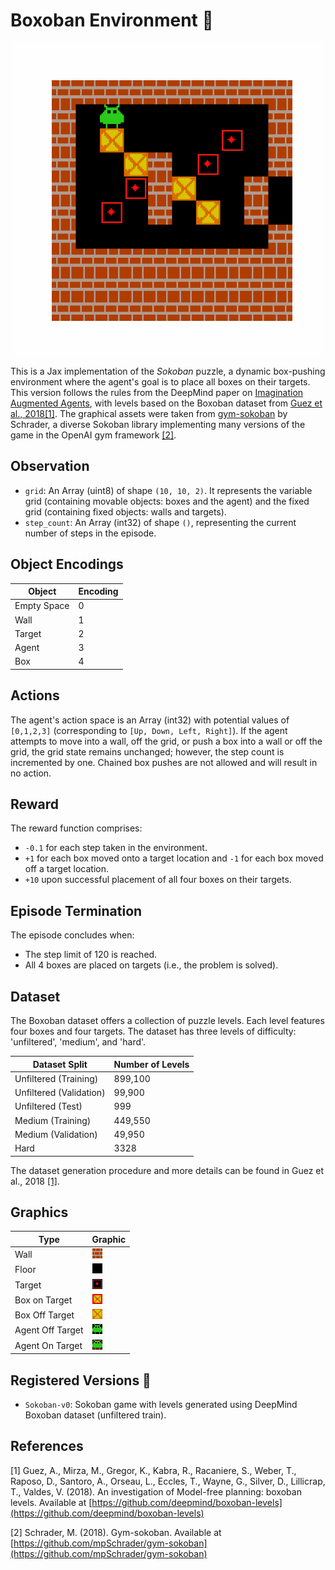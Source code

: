 # Boxoban Environment 👾

<p align="center">
        <img src="../env_anim/sokoban.gif" width="500"/>
</p>

This is a Jax implementation of the _Sokoban_ puzzle, a dynamic box-pushing environment where the agent's goal is to place all boxes on their targets. This version follows the rules from the DeepMind paper on [Imagination Augmented Agents](https://arxiv.org/abs/1707.06203), with levels based on the Boxoban dataset from [Guez et al., 2018](https://github.com/deepmind/boxoban-levels)[[1]](#ref1). The graphical assets were taken from [gym-sokoban](https://github.com/mpSchrader/gym-sokoban) by Schrader, a diverse Sokoban library implementing many versions of the game in the OpenAI gym framework [[2]](#ref2).

## Observation

- `grid`: An Array (uint8) of shape `(10, 10, 2)`. It represents the variable grid (containing movable objects: boxes and the agent) and the fixed grid (containing fixed objects: walls and targets).
- `step_count`: An Array (int32) of shape `()`, representing the current number of steps in the episode.

## Object Encodings

| Object       | Encoding |
|--------------|----------|
| Empty Space  | 0        |
| Wall         | 1        |
| Target       | 2        |
| Agent        | 3        |
| Box          | 4        |

## Actions

The agent's action space is an Array (int32) with potential values of `[0,1,2,3]` (corresponding to `[Up, Down, Left, Right]`). If the agent attempts to move into a wall, off the grid, or push a box into a wall or off the grid, the grid state remains unchanged; however, the step count is incremented by one. Chained box pushes are not allowed and will result in no action.

## Reward

The reward function comprises:
- `-0.1` for each step taken in the environment.
- `+1` for each box moved onto a target location and `-1` for each box moved off a target location.
- `+10` upon successful placement of all four boxes on their targets.

## Episode Termination

The episode concludes when:
- The step limit of 120 is reached.
- All 4 boxes are placed on targets (i.e., the problem is solved).

## Dataset

The Boxoban dataset offers a collection of puzzle levels. Each level features four boxes and four targets. The dataset has three levels of difficulty: 'unfiltered', 'medium', and 'hard'.

| Dataset Split | Number of Levels |
|---------------|------------------|
| Unfiltered (Training) | 899,100          |
| Unfiltered (Validation) | 99,900           |
| Unfiltered (Test) | 999              |
| Medium (Training) | 449,550          |
| Medium (Validation) | 49,950           |
| Hard | 3328             |


The dataset generation procedure and more details can be found in Guez et al., 2018 <a href="#ref1">[1]</a>.

## Graphics

| Type             | Graphic                                                                                |
|------------------|----------------------------------------------------------------------------------------|
| Wall             | ![Wall](../../jumanji/environments/routing/sokoban/imgs/wall.png)                      |
| Floor            | ![Floor](../../jumanji/environments/routing/sokoban/imgs/floor.png)                    |
| Target    | ![BoxTarget](../../jumanji/environments/routing/sokoban/imgs/box_target.png)           |
| Box on Target    | ![BoxTarget](../../jumanji/environments/routing/sokoban/imgs/box_on_target.png)        |
| Box Off Target   | ![BoxOffTarget](../../jumanji/environments/routing/sokoban/imgs/box.png)               |
| Agent Off Target | ![PlayerOffTarget](../../jumanji/environments/routing/sokoban/imgs/agent.png)          |
| Agent On Target  | ![PlayerOnTarget](../../jumanji/environments/routing/sokoban/imgs/agent_on_target.png) |

## Registered Versions 📖

- `Sokoban-v0`: Sokoban game with levels generated using DeepMind Boxoban dataset (unfiltered train).

## References
<a id="ref1">[1]</a> Guez, A., Mirza, M., Gregor, K., Kabra, R., Racaniere, S., Weber, T., Raposo, D., Santoro, A., Orseau, L., Eccles, T., Wayne, G., Silver, D., Lillicrap, T., Valdes, V. (2018). An investigation of Model-free planning: boxoban levels. Available at [https://github.com/deepmind/boxoban-levels](https://github.com/deepmind/boxoban-levels)

<a id="ref2">[2]</a> Schrader, M. (2018). Gym-sokoban. Available at [https://github.com/mpSchrader/gym-sokoban](https://github.com/mpSchrader/gym-sokoban)
